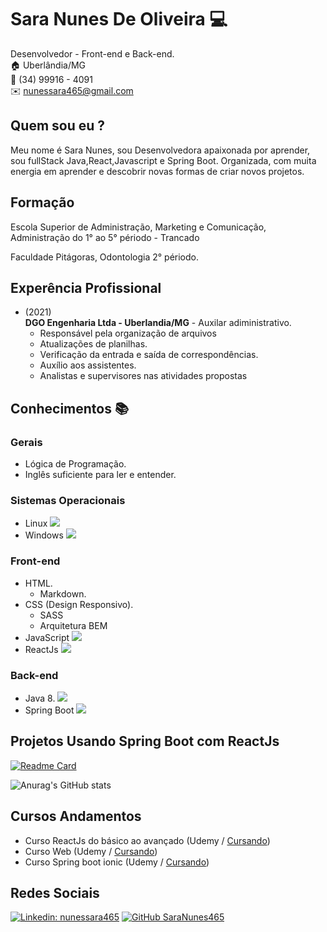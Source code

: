 # Sara Nunes De Oliveira :computer:
Desenvolvedor - Front-end e Back-end.<br>
:house:   Uberlândia/MG <br>
:iphone:   (34) 99916 - 4091 <br>
:envelope:  nunessara465@gmail.com

## Quem sou eu ?
Meu nome é Sara Nunes, sou Desenvolvedora apaixonada por aprender, sou fullStack Java,React,Javascript e Spring Boot. Organizada, com muita energia em aprender e descobrir novas formas de criar novos projetos.

## Formação
Escola Superior de Administração, Marketing e Comunicação, Administração do 1° ao 5° périodo - Trancado<br>

Faculdade Pitágoras, Odontologia 2° périodo.

## Experência Profissional
* (2021) <br>
**DGO Engenharia Ltda - Uberlandia/MG** -
Auxilar adiministrativo.
  * Responsável pela organização de arquivos
  * Atualizações de planilhas.
  * Verificação da entrada e saída de correspondências.
  * Auxílio aos assistentes.
  * Analistas e supervisores nas atividades propostas
  
## Conhecimentos :books:

### Gerais
* Lógica de Programação.
* Inglês suficiente para ler e entender.

### Sistemas Operacionais
* Linux ![](https://img.shields.io/badge/OS-Linux-informational?style=flat&logo=linux&logoColor=white&color=6aa6f8)
* Windows ![](https://img.shields.io/badge/OS-Windows-informational?style=flat&logo=windows&logoColor=white&color=6aa6f8)

### Front-end
* HTML.
  * Markdown.
* CSS (Design Responsivo).
  * SASS
  * Arquitetura BEM
* JavaScript ![](https://img.shields.io/badge/Code-JavaScript-informational?style=flat&logo=javascript&logoColor=white&color=6aa6f8)
* ReactJs ![](https://img.shields.io/badge/Code-React-informational?style=flat&logo=react&logoColor=white&color=6aa6f8)
### Back-end
 * Java 8. ![](https://img.shields.io/badge/Code-Java-informational?style=flat&logo=java&logoColor=white&color=6aa6f8)
  * Spring Boot ![](https://img.shields.io/badge/Code-SpringBoot-informational?style=flat&logo=springboot&logoColor=white&color=6aa6f8)

## Projetos Usando Spring Boot com ReactJs

[![Readme Card](https://github-readme-stats.vercel.app/api/pin/?username=SaraNunes465&repo=CrudSpringBootWithReact&bg_color=30,e96443,904e95&title_color=fff&text_color=fff)](https://github.com/SaraNunes465/CrudSpringBootWithReact)

![Anurag's GitHub stats](https://github-readme-stats.vercel.app/api?username=SaraNunes465&bg_color=30,e96443,904e95&title_color=fff&text_color=fff)

## Cursos Andamentos

* Curso ReactJs do básico ao avançado (Udemy / [Cursando](https://www.udemy.com/course/curso-de-reactjs-nextjs-completo-do-basico-ao-avancado/))
* Curso Web (Udemy / [Cursando](https://www.udemy.com/course/curso-web/))
* Curso Spring boot ionic (Udemy / [Cursando](https://www.udemy.com/course/spring-boot-ionic/))

## Redes Sociais
[![Linkedin: nunessara465](https://img.shields.io/badge/-saranunes-blue?style=flat-square&logo=Linkedin&logoColor=white&link=https://br.linkedin.com/in/sara-nunes-5234a01a9)](https://br.linkedin.com/in/sara-nunes-5234a01a9)
[![GitHub SaraNunes465](https://img.shields.io/github/followers/sara?label=follow&style=social)](https://github.com/SaraNunes465)

